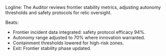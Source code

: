﻿---
series: 4
novella: 2
file: S4N2_IntB
type: interlude
label: B
pov: Auditor
setting: Room-not-room â€“ frontier stability review
word_target_min: 801
word_target_max: 1299
status: outline
---
Logline: The Auditor reviews frontier stability metrics, adjusting autonomy thresholds and safety protocols for relic oversight.

Beats:
- Frontier incident data integrated: safety protocol efficacy 94%.
- Autonomy range adjusted to 70% where innovation warranted.
- Containment thresholds lowered for high-risk zones.
- Exit: Frontier stability phase updated.